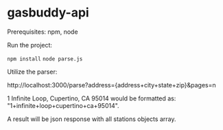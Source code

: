 # gasbuddy-api

Prerequisites: npm, node

Run the project:

`npm install`
`node parse.js`

Utilize the parser:

http://localhost:3000/parse?address={address+city+state+zip}&pages=n

1 Infinite Loop, Cupertino, CA 95014 would be formatted as: "1+infinite+loop+cupertino+ca+95014".

A result will be json response with all stations objects array.
